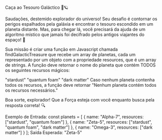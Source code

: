 Caça ao Tesouro Galáctico 🚀🪐

Saudações, destemido explorador do universo! Seu desafio é contornar os perigos espalhados pela galáxia e encontrar o tesouro escondido em um planeta distante. 
Mas, para chegar lá, você precisará da ajuda de um algoritmo místico que jamais foi decifrado pelos antigos viajantes do espaço! 🌌

Sua missão é criar uma função em Javascript chamada findGalacticTreasure que recebe um array de planetas, cada um representado por um objeto com a propriedade resources, que é um array de strings. 
A função deve retornar o nome do planeta que contém TODOS os seguintes recursos mágicos:

"stardust"
"quantum foam"
"dark matter"
Caso nenhum planeta contenha todos os recursos, a função deve retornar "Nenhum planeta contém todos os recursos necessários."

Boa sorte, explorador! Que a Força esteja com você enquanto busca pela resposta correta! 🔍

Exemplo de Entrada:
const planets = [
  { name: "Alpha-7", resources: ["stardust", "quantum foam"] },
  { name: "Zeta-5", resources: ["stardust", "quantum foam", "dark matter"] },
  { name: "Omega-3", resources: ["dark matter"] }
];
Saída Esperada:
"Zeta-5"

